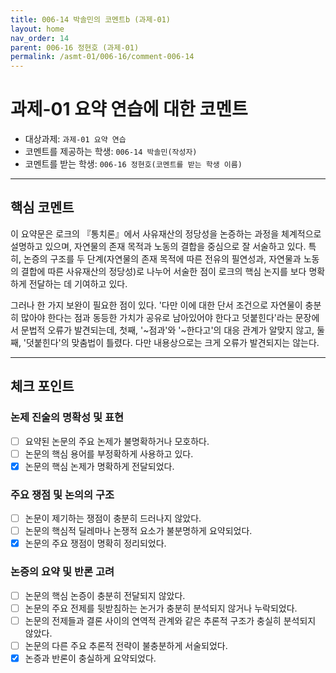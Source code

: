 ```yaml
---
title: 006-14 박솔민의 코멘트b (과제-01) 
layout: home
nav_order: 14
parent: 006-16 정현호 (과제-01)
permalink: /asmt-01/006-16/comment-006-14
---
```


# 과제-01 요약 연습에 대한 코멘트

- 대상과제: `과제-01 요약 연습`
- 코멘트를 제공하는 학생: `006-14 박솔민(작성자)` 
- 코멘트를 받는 학생: `006-16 정현호(코멘트를 받는 학생 이름)` 

---

## 핵심 코멘트

이 요약문은 로크의 『통치론』에서 사유재산의 정당성을 논증하는 과정을 체계적으로 설명하고 있으며, 자연물의 존재 목적과 노동의 결합을 중심으로 잘 서술하고 있다. 특히, 논증의 구조를 두 단계(자연물의 존재 목적에 따른 전유의 필연성과, 자연물과 노동의 결합에 따른 사유재산의 정당성)로 나누어 서술한 점이 로크의 핵심 논지를 보다 명확하게 전달하는 데 기여하고 있다.

그러나 한 가지 보완이 필요한 점이 있다. '다만 이에 대한 단서 조건으로 자연물이 충분히 많아야 한다는 점과 동등한 가치가 공유로 남아있어야 한다고 덧붙힌다'라는 문장에서 문법적 오류가 발견되는데, 첫째, '~점과'와 '~한다고'의 대응 관계가 알맞지 않고, 둘째, '덧붙힌다'의 맞춤법이 틀렸다. 다만 내용상으로는 크게 오류가 발견되지는 않는다.

---

## 체크 포인트

### 논제 진술의 명확성 및 표현  
- [ ] 요약된 논문의 주요 논제가 불명확하거나 모호하다.  
- [ ] 논문의 핵심 용어를 부정확하게 사용하고 있다.  
- [x] 논문의 핵심 논제가 명확하게 전달되었다.  

### 주요 쟁점 및 논의의 구조  
- [ ] 논문이 제기하는 쟁점이 충분히 드러나지 않았다.  
- [ ] 논문의 핵심적 딜레마나 논쟁적 요소가 불분명하게 요약되었다.  
- [x] 논문의 주요 쟁점이 명확히 정리되었다.  

### 논증의 요약 및 반론 고려  
- [ ] 논문의 핵심 논증이 충분히 전달되지 않았다.  
- [ ] 논문의 주요 전제를 뒷받침하는 논거가 충분히 분석되지 않거나 누락되었다.  
- [ ] 논문의 전제들과 결론 사이의 연역적 관계와 같은 추론적 구조가 충실히 분석되지 않았다.  
- [ ] 논문의 다른 주요 추론적 전략이 불충분하게 서술되었다.
- [x] 논증과 반론이 충실하게 요약되었다. 